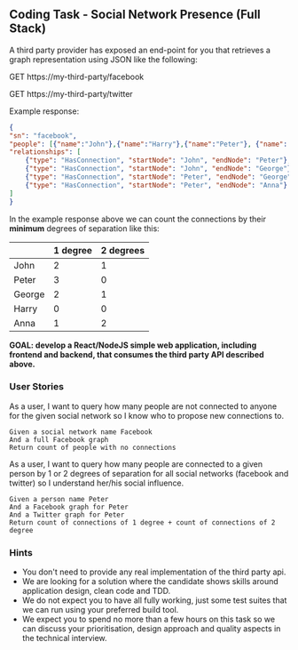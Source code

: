 ## Coding Task - Social Network Presence (Full Stack) ##

A third party provider has exposed an end-point for you that retrieves a graph representation using JSON like the following:

GET https://my-third-party/facebook

GET https://my-third-party/twitter

Example response:
```json
{
"sn": "facebook",
"people": [{"name":"John"},{"name":"Harry"},{"name":"Peter"}, {"name": "George"}, {"name": "Anna"}],
"relationships": [
    {"type": "HasConnection", "startNode": "John", "endNode": "Peter"},
    {"type": "HasConnection", "startNode": "John", "endNode": "George"},
    {"type": "HasConnection", "startNode": "Peter", "endNode": "George"},
    {"type": "HasConnection", "startNode": "Peter", "endNode": "Anna"}
]
}
```

In the example response above we can count the connections by their **minimum** degrees of separation like this:

|        | 1 degree | 2 degrees |
|--------|----------|-----------|
| John   | 2        | 1         |
| Peter  | 3        | 0         |
| George | 2        | 1         |
| Harry  | 0        | 0         |
| Anna   | 1        | 2         |



**GOAL: develop a React/NodeJS simple web application, including frontend and backend, that consumes the third party API described above.**

### User Stories ###

As a user, I want to query how many people are not connected to anyone for the given social network so I know who to propose new connections to.

    Given a social network name Facebook
    And a full Facebook graph
    Return count of people with no connections


As a user, I want to query how many people are connected to a given person by 1 or 2 degrees of separation for all social networks (facebook and twitter) so I understand her/his social influence.

    Given a person name Peter
    And a Facebook graph for Peter
    And a Twitter graph for Peter
    Return count of connections of 1 degree + count of connections of 2 degree 

### Hints ###
- You don't need to provide any real implementation of the third party api.
- We are looking for a solution where the candidate shows skills around application design, clean code and TDD.
- We do not expect you to have all fully working, just some test suites that we can run using your preferred build tool.
- We expect you to spend no more than a few hours on this task so we can discuss your prioritisation, design approach and quality aspects in the technical interview.
